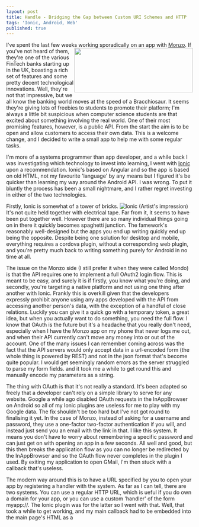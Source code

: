 ```yaml
---
layout: post
title: Handle - Bridging the Gap between Custom URI Schemes and HTTP
tags: 'Ionic, Android, Web'
published: true
---
```


I've spent the last few weeks working sporadically on an app with [Monzo](https://www.monzo.com). 
<img style="float: right;" width="320" height="120" src="https://cdn.greenhouse.io/external_greenhouse_job_boards/logos/000/005/589/resized/Monzo_horz_lightbg.png?1491325535"> If you've not heard of them, they're one of the various FinTech banks starting up in the UK, boasting a rich set of features and some pretty decent technological innovations. Well, they're not that impressive, but we all know the banking world moves at the speed of a Bracchiosaur. It seems they're giving lots of freebies to students to promote their platform; I'm always a little bit suspicious when computer science students are that excited about something involving the real world. One of their most promising features, however, is a public API. From the start the aim is to be open and allow customers to access their own data. This is a welcome change, and I decided to write a small app to help me with some regular tasks. 

I'm more of a systems programmer than app developer, and a while back I was investigating which technology to invest into learning, I went with [Ionic](https://ionicframework.com/) upon a recommendation. Ionic's based on Angular and so the app is based on old HTML, not my favourite 'language' by any means but I figured it's be quicker than learning my way around the Android API. I was wrong. To put it bluntly the process has been a small nightmare, and I rather regret investing in either of the two technologies.

Firstly, Ionic is somewhat of a tower of bricks. ![Ionic (Artist's impression)](http://www.baractivity.com/user/products/large/brgm-011.jpg)It's not quite held together with electrical tape. Far from it, it seems to have been put together well. However there are so many individual things going on in there it quickly becomes spaghetti junction. The famework's reasonably well-designed but the apps you end up writing quickly end up being the opposite. Despite being one solution for desktop and mobile, everything requires a cordova plugin, without a corresponding web plugin, and you're pretty much back to writing something purely for Android in no time at all.

The issue on the Monzo side (I still prefer it when they were called Mondo) is that the API requires one to implement a full OAuth2 login flow. This is meant to be easy, and surely it is if firstly, you know what you're doing, and secondly, you're targeting a native platform and not using one thing after another with Ionic. Frankly this is overkill given that the developers expressly prohibit anyone using any apps developed with the API from accessing another person's data, with the exception of a handful of close relations. Luckily you can give it a quick go with a temporary token, a great idea, but when you actually want to do something, you need the full flow. I know that OAuth is the future but it's a headache that you really don't need, especially when I have the Monzo app on my phone that never logs me out, and when their API currently can't move any money into or out of the account. One of the many issues I can remember coming across was the fact that the API servers would only accept data in a url-encoded form (the whole thing is powered by REST) and not in the json format that's become quite popular. I would get seemingly random errors as the server struggled to parse my form fields. and it took me a while to get round this and manually encode my parameters as a string.

The thing with OAuth is that it's not really a standard. It's been adapted so freely that a developer can't rely on a simple library to serve for any website. Google a while ago disabled OAuth requests in the InAppBrowser on Android so all of my Ionic plugins are useless for me to play with my Google data. The fix shouldn't be too hard but I've not got round to finalising it yet. In the case of Monzo, instead of asking for a username and password, they use a one-factor two-factor authentication if you will, and instead just send you an email with the link in that. I like this system. It means you don't have to worry about remembering a specific password and can just get on with opening an app in a few seconds. All well and good, but this then breaks the application flow as you can no longer be redirected by the InAppBrowser and so the OAuth flow never completes in the plugin I used. By exiting my application to open GMail, I'm then stuck with a callback that's useless.

The modern way around this is to have a URL specified by you to open your app by registering a handler with the system. As far as I can tell, there are two systems. You can use a regular HTTP URL, which is ueful if you do own a domain for your app, or you can use a custom 'handler' of the form myapp://. The Ionic plugin was for the latter so I went with that. Well, that took a while to get working, and my main callback had to be embedded into the main page's HTML as a <script> tag rather than in the TypeScript logic of the page (bugfix pending). Then as the function is outside the scope of Angular, it's not easy to get my component to update itself and start parsing the returned URL, so I just gave up and added a second button to my application to process the login. This is the problem with Ionic. To get things to work, you have to do something hacky. 
  
## Now we come to the point of this post. 

A URL of the form myapp://callback will be picked up by myapp. Android, created by Google, recognises this and opens the app when I put this URL into **Firefox**. But as soon as I do so in Chrome, also made by Google, it just tries to search for the phrase. and on top of that, Gmail, again made by Google, actually strips the link out of the email. There's a button there and I can't click on it, even in the desktop site. If you inspect the element, the href has actually been taken out of the anchor tag.

So I'm stuck with an app that needs to be opened with a URI that can't be. A bit of searching reveals there's no quick fix to this, however I have devised a simple solution and got the necessary permissions for it to work server-side thanks to my friends on Discord a couple of years further into their degress than me. If you happen to live in Scotland please do check out [CompSoc](https://comp-soc.com/), whilst first and foremost a University of Edinburgh society, we are very keen on making links with people outwith the university, be they professionals or hobbyists or anything inbetween. <img style="float: right" width="260" height="300" src="https://wiki.tardis.ed.ac.uk/tardis.png?cbedf"></img>In fact, even if you don't live up North, check it out. We'd love to have you give us a talk as that means we get free pizza. Luckily I have a modest amount of very flexible rackspace thanks to the wonderful people at [TARDIS](https://www.tardis.ed.ac.uk), who work closely with but are separate from CompSoc (well we're all members of both really), and a quick rewrite rule enables me, or anyone who finds this, to turn a https URL into a custom URI scheme link.


If you go to https://tardis.ed.ac.uk/~blaze/Handle because I couldn't think of anything catchier than Handle, you'll find a redirect rule that takes the first item in the URI and uses that as the protocol, and everything afterwards is forwarded as it is.

So, https://tardis.ed.ac.uk/~blaze/Handle/ftp/foo.co.uk/bar?baz=watermelons will be redirected to ftp://foo.co.uk/bar?baz=watermelons

Using this system, we quickly get a nice, friendly https link that GMail can't strip for us, and still open our app successfully. I just had to change my OAuth client settings to reflect the new URL instead. This URL is free for anyone to use, I hope it will be useful to someone. If you're worried about the risks of sending your OAuth secrets to a third-party server, if you're obtaining a code through the callback system and later exchanging the code for a token through a normal POST, then you should be fine as as far as I know the code is useless without the client secret as that is necessary to obtain a functioning token. In any case we're all students or were recently and are far too busy to notice what's coming through our servers. I don't even know where the Apache logs are kept, never mind having read access to them.

If however you do want things on your own server, the following in your .htaccess will do the trick under Apache:

`RedirectMatch ~user/Handle/([^/]+)/(.*) $1://$2`

Well, that's it for not, I hope this in some way useful to someone.
